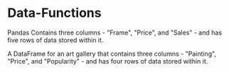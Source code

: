 # Data-Functions
Pandas 
Contains three columns - "Frame", "Price", and "Sales" - and has five rows of data stored within it.

A DataFrame for an art gallery that contains three columns - "Painting", "Price", and "Popularity" - and has four rows of data stored within it.

